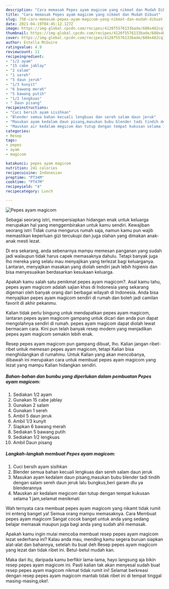 ```yaml
---
description: "Cara memasak Pepes ayam magicom yang nikmat dan Mudah Dibuat"
title: "Cara memasak Pepes ayam magicom yang nikmat dan Mudah Dibuat"
slug: 758-cara-memasak-pepes-ayam-magicom-yang-nikmat-dan-mudah-dibuat
date: 2021-04-19T04:45:12.127Z
image: https://img-global.cpcdn.com/recipes/4120f5576133bade/680x482cq70/pepes-ayam-magicom-foto-resep-utama.jpg
thumbnail: https://img-global.cpcdn.com/recipes/4120f5576133bade/680x482cq70/pepes-ayam-magicom-foto-resep-utama.jpg
cover: https://img-global.cpcdn.com/recipes/4120f5576133bade/680x482cq70/pepes-ayam-magicom-foto-resep-utama.jpg
author: Estella McGuire
ratingvalue: 4.9
reviewcount: 11
recipeingredient:
- "1/2 ayam"
- "15 cabe jablay"
- "2 salam"
- "1 sereh"
- "5 daun jeruk"
- "1/3 kunyit"
- "6 bawang merah"
- "5 bawang putih"
- "1/2 lengkuas"
- " Daun pisang"
recipeinstructions:
- "Cuci bersih ayam sisihkan"
- "Blender semua bahan kecuali lengkuas dan sereh salam daun jeruk"
- "Masukan ayam kedalam daun pisang,masukan bubu blender tadi tindih dengan salam sereh daun jeruk lalu bungkus,beri garam dlu ya blenderannya"
- "Mauskan air kedalam megicom dan tutup dengan tempat kukusan selama 1 jam,selamat menikmati"
categories:
- Resep
tags:
- pepes
- ayam
- magicom

katakunci: pepes ayam magicom 
nutrition: 241 calories
recipecuisine: Indonesian
preptime: "PT34M"
cooktime: "PT47M"
recipeyield: "4"
recipecategory: Lunch

---
```



![Pepes ayam magicom](https://img-global.cpcdn.com/recipes/4120f5576133bade/680x482cq70/pepes-ayam-magicom-foto-resep-utama.jpg)

Sebagai seorang istri, mempersiapkan hidangan enak untuk keluarga merupakan hal yang menggembirakan untuk kamu sendiri. Kewajiban seorang istri Tidak cuma mengurus rumah saja, namun kamu pun wajib memastikan keperluan gizi tercukupi dan juga olahan yang dimakan anak-anak mesti lezat.

Di era  sekarang, anda sebenarnya mampu memesan panganan yang sudah jadi walaupun tidak harus capek memasaknya dahulu. Tetapi banyak juga lho mereka yang selalu mau menyajikan yang terlezat bagi keluarganya. Lantaran, menyajikan masakan yang diolah sendiri jauh lebih higienis dan bisa menyesuaikan berdasarkan kesukaan keluarga. 



Apakah kamu salah satu penikmat pepes ayam magicom?. Asal kamu tahu, pepes ayam magicom adalah sajian khas di Indonesia yang sekarang digemari oleh banyak orang dari berbagai wilayah di Indonesia. Anda bisa menyajikan pepes ayam magicom sendiri di rumah dan boleh jadi camilan favorit di akhir pekanmu.

Kalian tidak perlu bingung untuk mendapatkan pepes ayam magicom, lantaran pepes ayam magicom gampang untuk dicari dan anda pun dapat mengolahnya sendiri di rumah. pepes ayam magicom dapat diolah lewat bermacam cara. Kini pun telah banyak resep modern yang menjadikan pepes ayam magicom semakin lebih enak.

Resep pepes ayam magicom pun gampang dibuat, lho. Kalian jangan ribet-ribet untuk memesan pepes ayam magicom, tetapi Kalian bisa menghidangkan di rumahmu. Untuk Kalian yang akan mencobanya, dibawah ini merupakan cara untuk membuat pepes ayam magicom yang lezat yang mampu Kalian hidangkan sendiri.

<!--inarticleads1-->

##### Bahan-bahan dan bumbu yang diperlukan dalam pembuatan Pepes ayam magicom:

1. Sediakan 1/2 ayam
1. Gunakan 15 cabe jablay
1. Gunakan 2 salam
1. Gunakan 1 sereh
1. Ambil 5 daun jeruk
1. Ambil 1/3 kunyit
1. Siapkan 6 bawang merah
1. Sediakan 5 bawang putih
1. Sediakan 1/2 lengkuas
1. Ambil  Daun pisang




<!--inarticleads2-->

##### Langkah-langkah membuat Pepes ayam magicom:

1. Cuci bersih ayam sisihkan
1. Blender semua bahan kecuali lengkuas dan sereh salam daun jeruk
1. Masukan ayam kedalam daun pisang,masukan bubu blender tadi tindih dengan salam sereh daun jeruk lalu bungkus,beri garam dlu ya blenderannya
1. Mauskan air kedalam megicom dan tutup dengan tempat kukusan selama 1 jam,selamat menikmati




Wah ternyata cara membuat pepes ayam magicom yang nikamt tidak rumit ini enteng banget ya! Semua orang mampu memasaknya. Cara Membuat pepes ayam magicom Sangat cocok banget untuk anda yang sedang belajar memasak maupun juga bagi anda yang sudah ahli memasak.

Apakah kamu ingin mulai mencoba membuat resep pepes ayam magicom lezat sederhana ini? Kalau anda mau, mending kamu segera buruan siapkan alat-alat dan bahannya, setelah itu buat deh Resep pepes ayam magicom yang lezat dan tidak ribet ini. Betul-betul mudah kan. 

Maka dari itu, daripada kamu berfikir lama-lama, hayo langsung aja bikin resep pepes ayam magicom ini. Pasti kalian tak akan menyesal sudah buat resep pepes ayam magicom nikmat tidak rumit ini! Selamat berkreasi dengan resep pepes ayam magicom mantab tidak ribet ini di tempat tinggal masing-masing,oke!.

